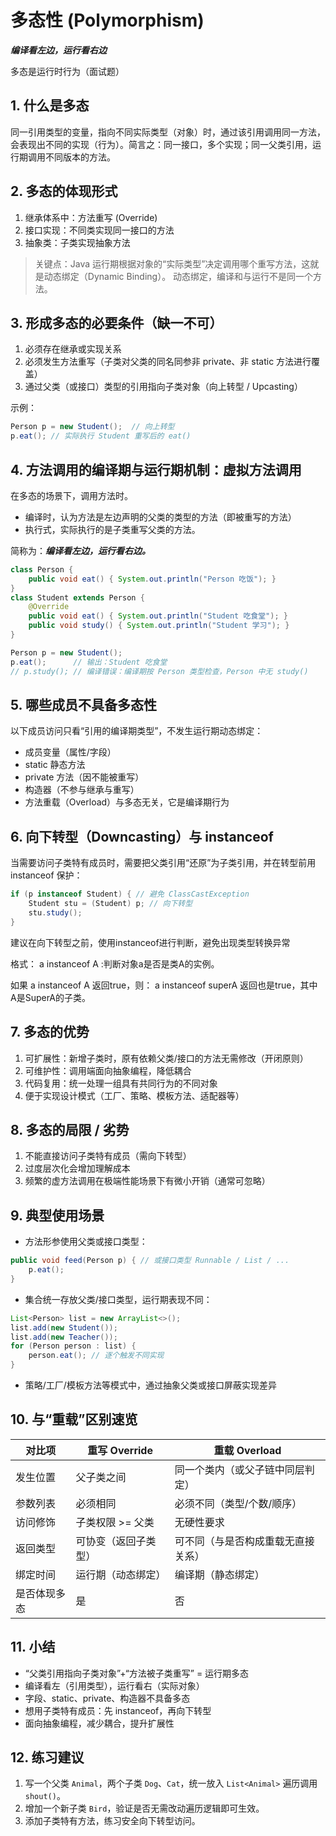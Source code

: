# 多态性 (Polymorphism)

**_编译看左边，运行看右边_**

多态是运行时行为（面试题）

## 1. 什么是多态
同一引用类型的变量，指向不同实际类型（对象）时，通过该引用调用同一方法，会表现出不同的实现（行为）。简言之：同一接口，多个实现；同一父类引用，运行期调用不同版本的方法。

## 2. 多态的体现形式
1. 继承体系中：方法重写 (Override)
2. 接口实现：不同类实现同一接口的方法
3. 抽象类：子类实现抽象方法

> 关键点：Java 运行期根据对象的“实际类型”决定调用哪个重写方法，这就是动态绑定（Dynamic Binding）。
> 动态绑定，编译和与运行不是同一个方法。

## 3. 形成多态的必要条件（缺一不可）
1. 必须存在继承或实现关系
2. 必须发生方法重写（子类对父类的同名同参非 private、非 static 方法进行覆盖）
3. 通过父类（或接口）类型的引用指向子类对象（向上转型 / Upcasting）

示例：
```java
Person p = new Student();  // 向上转型
p.eat(); // 实际执行 Student 重写后的 eat()
```

## 4. 方法调用的编译期与运行期机制：虚拟方法调用
在多态的场景下，调用方法时。

- 编译时，认为方法是左边声明的父类的类型的方法（即被重写的方法）
- 执行式，实际执行的是子类重写父类的方法。

简称为：**_编译看左边，运行看右边。_**

```java
class Person {
    public void eat() { System.out.println("Person 吃饭"); }
}
class Student extends Person {
    @Override
    public void eat() { System.out.println("Student 吃食堂"); }
    public void study() { System.out.println("Student 学习"); }
}

Person p = new Student();
p.eat();      // 输出：Student 吃食堂
// p.study(); // 编译错误：编译期按 Person 类型检查，Person 中无 study()
```

## 5. 哪些成员不具备多态性
以下成员访问只看“引用的编译期类型”，不发生运行期动态绑定：

- 成员变量（属性/字段）
- static 静态方法
- private 方法（因不能被重写）
- 构造器（不参与继承与重写）
- 方法重载（Overload）与多态无关，它是编译期行为

## 6. 向下转型（Downcasting）与 instanceof
当需要访问子类特有成员时，需要把父类引用“还原”为子类引用，并在转型前用 instanceof 保护：
```java
if (p instanceof Student) { // 避免 ClassCastException
    Student stu = (Student) p; // 向下转型
    stu.study();
}
```
建议在向下转型之前，使用instanceof进行判断，避免出现类型转换异常

格式： a instanceof A :判断对象a是否是类A的实例。

如果  a instanceof A 返回true，则：
          a instanceof superA  返回也是true，其中 A是SuperA的子类。

## 7. 多态的优势
1. 可扩展性：新增子类时，原有依赖父类/接口的方法无需修改（开闭原则）
2. 可维护性：调用端面向抽象编程，降低耦合
3. 代码复用：统一处理一组具有共同行为的不同对象
4. 便于实现设计模式（工厂、策略、模板方法、适配器等）

## 8. 多态的局限 / 劣势
1. 不能直接访问子类特有成员（需向下转型）
2. 过度层次化会增加理解成本
3. 频繁的虚方法调用在极端性能场景下有微小开销（通常可忽略）

## 9. 典型使用场景
- 方法形参使用父类或接口类型：
```java
public void feed(Person p) { // 或接口类型 Runnable / List / ...
    p.eat();
}
```
- 集合统一存放父类/接口类型，运行期表现不同：
```java
List<Person> list = new ArrayList<>();
list.add(new Student());
list.add(new Teacher());
for (Person person : list) {
    person.eat(); // 逐个触发不同实现
}
```
- 策略/工厂/模板方法等模式中，通过抽象父类或接口屏蔽实现差异

## 10. 与“重载”区别速览
| 对比项 | 重写 Override | 重载 Overload |
|--------|---------------|---------------|
| 发生位置 | 父子类之间 | 同一个类内（或父子链中同层判定） |
| 参数列表 | 必须相同 | 必须不同（类型/个数/顺序） |
| 访问修饰 | 子类权限 >= 父类 | 无硬性要求 |
| 返回类型 | 可协变（返回子类型） | 可不同（与是否构成重载无直接关系） |
| 绑定时间 | 运行期（动态绑定） | 编译期（静态绑定） |
| 是否体现多态 | 是 | 否 |

## 11. 小结
- “父类引用指向子类对象”+“方法被子类重写” = 运行期多态
- 编译看左（引用类型），运行看右（实际对象）
- 字段、static、private、构造器不具备多态
- 想用子类特有成员：先 instanceof，再向下转型
- 面向抽象编程，减少耦合，提升扩展性

## 12. 练习建议
1. 写一个父类 `Animal`，两个子类 `Dog`、`Cat`，统一放入 `List<Animal>` 遍历调用 `shout()`。
2. 增加一个新子类 `Bird`，验证是否无需改动遍历逻辑即可生效。
3. 添加子类特有方法，练习安全向下转型访问。
